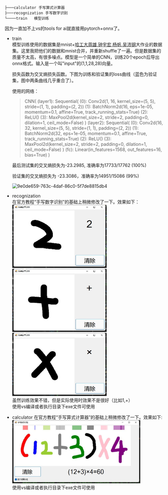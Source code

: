 ```
├───calculator 手写算式计算器
├───recognization 手写数字识别
└────train   模型训练
```
因为一直加不上vs的tools for ai就直接用pytorch+onnx了。
* train  
  模型训练使用的数据集是mnist+[哈工大周雄,钟宇宏,杨帆,吴沛钢](https://blog.csdn.net/qq_34919953/article/details/81112313)大作业的数据集。这里我把他们的数据和mnist合并，并重新shuffle了一遍。但是数据集的质量不太高，有很多噪点。模型是一个简单的CNN，训练20个epoch后导出onnx格式。输入是一个叫"input"的(1,1,28,28)向量。
  
  损失函数为交叉熵损失函数。下图为训练和验证集的loss曲线（蓝色为验证集，图中两条曲线几乎重合了）。
  
  使用的网络：
  
  >CNN(
  >  (layer1): Sequential(
  >    (0): Conv2d(1, 16, kernel_size=(5, 5), stride=(1, 1), padding=(2, 2))
  >    (1): BatchNorm2d(16, eps=1e-05, momentum=0.1, affine=True, track_running_stats=True)
  >    (2): ReLU()
  >    (3): MaxPool2d(kernel_size=2, stride=2, padding=0, dilation=1, ceil_mode=False)
  >  )
  >  (layer2): Sequential(
  >    (0): Conv2d(16, 32, kernel_size=(5, 5), stride=(1, 1), padding=(2, 2))
  >    (1): BatchNorm2d(32, eps=1e-05, momentum=0.1, affine=True, track_running_stats=True)
  >    (2): ReLU()
  >    (3): MaxPool2d(kernel_size=2, stride=2, padding=0, dilation=1, ceil_mode=False)
  >  )
  >  (fc): Linear(in_features=1568, out_features=16, bias=True)
  >)
  
  最后测试集的交叉熵损失为-23.2985, 准确率为17733/17762 (100%)
  
  验证集的交叉熵损失为 -23.3086，准确率为14951/15086 (99%)
  
  ![9e0de659-763c-4daf-86c0-5f7de8815db4](asset/9e0de659-763c-4daf-86c0-5f7de8815db4.png)
  
* recognization  
  在官方教程“手写数字识别”的基础上稍微修改了一下。效果如下：  
  <img src="asset\20211231172137.jpg" width = "300" height = "200" alt="2" /> <img src="asset\20211231172154.jpg" width = "300" height = "200" alt="+" />  <img src="asset\20211231172626.jpg" width = "300" height = "200" alt="+" />  
  虽然训练效果不错，但是实际使用时效果不是很好（比如1,+）  
  使用vs编译或者执行目录下exe文件可使用
  
* calculator
   在官方教程“手写算式计算器”的基础上稍微修改了一下。效果如下:
    <img src="asset\example.jpg"  height = "200" alt="2" />  
  使用vs编译或者执行目录下exe文件可使用